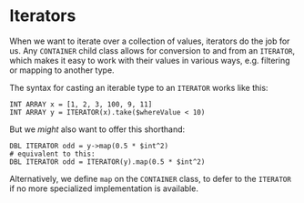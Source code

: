 # Iterators

When we want to iterate over a collection of values, iterators do
the job for us.  Any `CONTAINER` child class allows for conversion
to and from an `ITERATOR`, which makes it easy to work with their
values in various ways, e.g. filtering or mapping to another type.

The syntax for casting an iterable type to an `ITERATOR` works like this:

```
INT ARRAY x = [1, 2, 3, 100, 9, 11]
INT ARRAY y = ITERATOR(x).take($whereValue < 10)
```

But we *might* also want to offer this shorthand:

```
DBL ITERATOR odd = y->map(0.5 * $int^2)
# equivalent to this:
DBL ITERATOR odd = ITERATOR(y).map(0.5 * $int^2)
```

Alternatively, we define `map` on the `CONTAINER` class, to defer
to the `ITERATOR` if no more specialized implementation is available.
